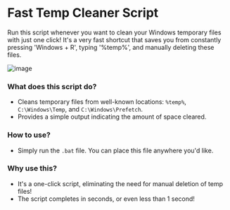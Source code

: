 # Fast Temp Cleaner Script

Run this script whenever you want to clean your Windows temporary files with just one click! It's a very fast shortcut that saves you from constantly pressing 'Windows + R', typing '%temp%', and manually deleting these files.

![image](https://github.com/user-attachments/assets/658af5cd-9804-417f-ab34-22a9b7a6eb9e)

### What does this script do?
- Cleans temporary files from well-known locations: `%temp%`, `C:\Windows\Temp`, and `C:\Windows\Prefetch`.
- Provides a simple output indicating the amount of space cleared.

### How to use?
- Simply run the `.bat` file. You can place this file anywhere you'd like.

### Why use this?
- It's a one-click script, eliminating the need for manual deletion of temp files!
- The script completes in seconds, or even less than 1 second!

